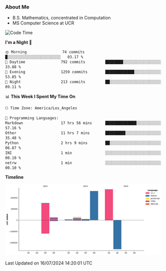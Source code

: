 ### About Me

- B.S. Mathematics, concentrated in Computation
- MS Computer Science at UCR



<!--START_SECTION:waka-->
![Code Time](http://img.shields.io/badge/Code%20Time-287%20hrs%204%20mins-blue)

**I'm a Night 🦉** 

```text
🌞 Morning                74 commits          █░░░░░░░░░░░░░░░░░░░░░░░░   03.17 % 
🌆 Daytime                792 commits         ████████░░░░░░░░░░░░░░░░░   33.88 % 
🌃 Evening                1259 commits        █████████████░░░░░░░░░░░░   53.85 % 
🌙 Night                  213 commits         ██░░░░░░░░░░░░░░░░░░░░░░░   09.11 % 
```


📊 **This Week I Spent My Time On** 

```text
🕑︎ Time Zone: America/Los_Angeles

💬 Programming Languages: 
Markdown                 17 hrs 56 mins      ██████████████░░░░░░░░░░░   57.16 % 
Other                    11 hrs 7 mins       █████████░░░░░░░░░░░░░░░░   35.48 % 
Python                   2 hrs 9 mins        ██░░░░░░░░░░░░░░░░░░░░░░░   06.87 % 
INI                      1 min               ░░░░░░░░░░░░░░░░░░░░░░░░░   00.10 % 
netrw                    1 min               ░░░░░░░░░░░░░░░░░░░░░░░░░   00.10 % 
```

**Timeline**

![Lines of Code chart](https://raw.githubusercontent.com/nickocruzm/nickocruzm/main/assets/bar_graph.png)


 Last Updated on 16/07/2024 14:20:01 UTC
<!--END_SECTION:waka-->

